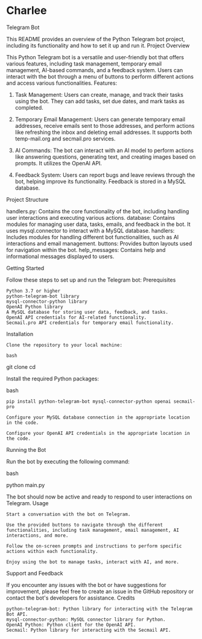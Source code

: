 # Charlee
Telegram Bot

This README provides an overview of the Python Telegram bot project, including its functionality and how to set it up and run it.
Project Overview

This Python Telegram bot is a versatile and user-friendly bot that offers various features, including task management, temporary email management, AI-based commands, and a feedback system. Users can interact with the bot through a menu of buttons to perform different actions and access various functionalities.
Features:

1. Task Management: Users can create, manage, and track their tasks using the bot. They can add tasks, set due dates, and mark tasks as completed.

2. Temporary Email Management: Users can generate temporary email addresses, receive emails sent to those addresses, and perform actions like refreshing the inbox and deleting email addresses. It supports both temp-mail.org and secmail.pro services.

3. AI Commands: The bot can interact with an AI model to perform actions like answering questions, generating text, and creating images based on prompts. It utilizes the OpenAI API.

4. Feedback System: Users can report bugs and leave reviews through the bot, helping improve its functionality. Feedback is stored in a MySQL database.

Project Structure

handlers.py: Contains the core functionality of the bot, including handling user interactions and executing various actions.
database: Contains modules for managing user data, tasks, emails, and feedback in the bot. It uses mysql.connector to interact with a MySQL database.
handlers: Includes modules for handling different bot functionalities, such as AI interactions and email management.
buttons: Provides button layouts used for navigation within the bot.
help_messages: Contains help and informational messages displayed to users.

Getting Started

Follow these steps to set up and run the Telegram bot:
Prerequisites

    Python 3.7 or higher
    python-telegram-bot library
    mysql-connector-python library
    OpenAI Python library
    A MySQL database for storing user data, feedback, and tasks.
    OpenAI API credentials for AI-related functionality.
    Secmail.pro API credentials for temporary email functionality.

Installation

    Clone the repository to your local machine:

    bash

git clone <repository-url>
cd <repository-directory>

Install the required Python packages:

bash

    pip install python-telegram-bot mysql-connector-python openai secmail-pro

    Configure your MySQL database connection in the appropriate location in the code.

    Configure your OpenAI API credentials in the appropriate location in the code.


Running the Bot

Run the bot by executing the following command:

bash

python main.py

The bot should now be active and ready to respond to user interactions on Telegram.
Usage

    Start a conversation with the bot on Telegram.

    Use the provided buttons to navigate through the different functionalities, including task management, email management, AI interactions, and more.

    Follow the on-screen prompts and instructions to perform specific actions within each functionality.

    Enjoy using the bot to manage tasks, interact with AI, and more.

Support and Feedback

If you encounter any issues with the bot or have suggestions for improvement, please feel free to create an issue in the GitHub repository or contact the bot's developers for assistance.
Credits

    python-telegram-bot: Python library for interacting with the Telegram Bot API.
    mysql-connector-python: MySQL connector library for Python.
    OpenAI Python: Python client for the OpenAI API.
    Secmail: Python library for interacting with the Secmail API.